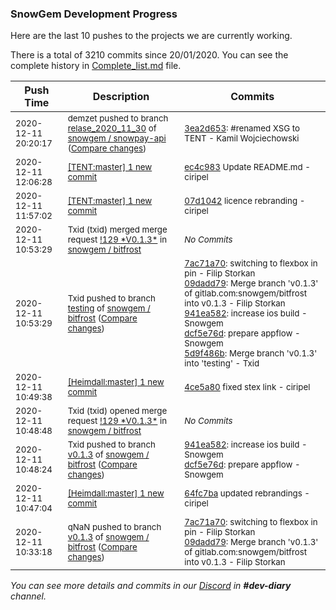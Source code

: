 
### SnowGem Development Progress

Here are the last 10 pushes to the projects we are currently working.

There is a total of 3210 commits since 20/01/2020. You can see the complete history in
 [Complete_list.md](Complete_list.md) file.

| Push Time | Description | Commits |
| --- | --- | --- |
| <sub>2020-12-11 20:20:17</sub> | <sub>demzet pushed to branch [relase\_2020\_11\_30](https://gitlab.com/snowgem/snowpay-api/commits/relase_2020_11_30) of [snowgem / snowpay\-api](https://gitlab.com/snowgem/snowpay-api) ([Compare changes](https://gitlab.com/snowgem/snowpay-api/compare/ccbbfcb6058f9b9b6493dd8e993e3ce485ae104e...3ea2d653e68ed78d5e90a5c679b919ed8a5dc17f))</sub> | <sub>[3ea2d653](https://gitlab.com/snowgem/snowpay-api/-/commit/3ea2d653e68ed78d5e90a5c679b919ed8a5dc17f): #renamed XSG to TENT - Kamil Wojciechowski</sub> |
| <sub>2020-12-11 12:06:28</sub> | <sub>[[TENT:master] 1 new commit](https://github.com/TENTOfficial/TENT/commit/ec4c9837f0405113d34009b7d185c148342ad392)</sub> | <sub>[ec4c983](https://github.com/TENTOfficial/TENT/commit/ec4c9837f0405113d34009b7d185c148342ad392) Update README.md - ciripel</sub> |
| <sub>2020-12-11 11:57:02</sub> | <sub>[[TENT:master] 1 new commit](https://github.com/TENTOfficial/TENT/commit/07d1042790529cccb78a0b8225bce5e27f679044)</sub> | <sub>[07d1042](https://github.com/TENTOfficial/TENT/commit/07d1042790529cccb78a0b8225bce5e27f679044) licence rebranding - ciripel</sub> |
| <sub>2020-12-11 10:53:29</sub> | <sub>Txid (txid) merged merge request [\!129 \*V0\.1\.3\*](https://gitlab.com/snowgem/bitfrost/-/merge_requests/129) in [snowgem / bitfrost](https://gitlab.com/snowgem/bitfrost)</sub> | <sub>_No Commits_</sub> |
| <sub>2020-12-11 10:53:29</sub> | <sub>Txid pushed to branch [testing](https://gitlab.com/snowgem/bitfrost/commits/testing) of [snowgem / bitfrost](https://gitlab.com/snowgem/bitfrost) ([Compare changes](https://gitlab.com/snowgem/bitfrost/compare/b9647f8858cc6d9faef593e9d2865de5e00865a5...5d9f486bf5f0ff3500920dccc44e3af1d322c60c))</sub> | <sub>[7ac71a70](https://gitlab.com/snowgem/bitfrost/-/commit/7ac71a70acda893e46b034d5725cf223d5c4d397): switching to flexbox in pin - Filip Storkan<br>[09dadd79](https://gitlab.com/snowgem/bitfrost/-/commit/09dadd794e4c2f530ec01debf3755fe3f68367ff): Merge branch 'v0.1.3' of gitlab.com:snowgem/bitfrost into v0.1.3 - Filip Storkan<br>[941ea582](https://gitlab.com/snowgem/bitfrost/-/commit/941ea58268c65b015d5f75296a141ee09f6a1374): increase ios build - Snowgem<br>[dcf5e76d](https://gitlab.com/snowgem/bitfrost/-/commit/dcf5e76d2662c966e799b3cbb439077939a4fcc1): prepare appflow - Snowgem<br>[5d9f486b](https://gitlab.com/snowgem/bitfrost/-/commit/5d9f486bf5f0ff3500920dccc44e3af1d322c60c): Merge branch 'v0.1.3' into 'testing' - Txid</sub> |
| <sub>2020-12-11 10:49:38</sub> | <sub>[[Heimdall:master] 1 new commit](https://github.com/ciripel/Heimdall/commit/4ce5a80932665881a4bb6d13ec490b8a289453a7)</sub> | <sub>[4ce5a80](https://github.com/ciripel/Heimdall/commit/4ce5a80932665881a4bb6d13ec490b8a289453a7) fixed stex link - ciripel</sub> |
| <sub>2020-12-11 10:48:48</sub> | <sub>Txid (txid) opened merge request [\!129 \*V0\.1\.3\*](https://gitlab.com/snowgem/bitfrost/-/merge_requests/129) in [snowgem / bitfrost](https://gitlab.com/snowgem/bitfrost)</sub> | <sub>_No Commits_</sub> |
| <sub>2020-12-11 10:48:24</sub> | <sub>Txid pushed to branch [v0\.1\.3](https://gitlab.com/snowgem/bitfrost/commits/v0.1.3) of [snowgem / bitfrost](https://gitlab.com/snowgem/bitfrost) ([Compare changes](https://gitlab.com/snowgem/bitfrost/compare/09dadd794e4c2f530ec01debf3755fe3f68367ff...dcf5e76d2662c966e799b3cbb439077939a4fcc1))</sub> | <sub>[941ea582](https://gitlab.com/snowgem/bitfrost/-/commit/941ea58268c65b015d5f75296a141ee09f6a1374): increase ios build - Snowgem<br>[dcf5e76d](https://gitlab.com/snowgem/bitfrost/-/commit/dcf5e76d2662c966e799b3cbb439077939a4fcc1): prepare appflow - Snowgem</sub> |
| <sub>2020-12-11 10:47:04</sub> | <sub>[[Heimdall:master] 1 new commit](https://github.com/ciripel/Heimdall/commit/64fc7baf4559bc48102be0971fdc5516568da3e3)</sub> | <sub>[64fc7ba](https://github.com/ciripel/Heimdall/commit/64fc7baf4559bc48102be0971fdc5516568da3e3) updated rebrandings - ciripel</sub> |
| <sub>2020-12-11 10:33:18</sub> | <sub>qNaN pushed to branch [v0\.1\.3](https://gitlab.com/snowgem/bitfrost/commits/v0.1.3) of [snowgem / bitfrost](https://gitlab.com/snowgem/bitfrost) ([Compare changes](https://gitlab.com/snowgem/bitfrost/compare/e4ff5f06588b97166f34dca0747415934a46f188...09dadd794e4c2f530ec01debf3755fe3f68367ff))</sub> | <sub>[7ac71a70](https://gitlab.com/snowgem/bitfrost/-/commit/7ac71a70acda893e46b034d5725cf223d5c4d397): switching to flexbox in pin - Filip Storkan<br>[09dadd79](https://gitlab.com/snowgem/bitfrost/-/commit/09dadd794e4c2f530ec01debf3755fe3f68367ff): Merge branch 'v0.1.3' of gitlab.com:snowgem/bitfrost into v0.1.3 - Filip Storkan</sub> |

_You can see more details and commits in our [Discord](https://discord.gg/zumGnbg) in **#dev-diary** channel._
